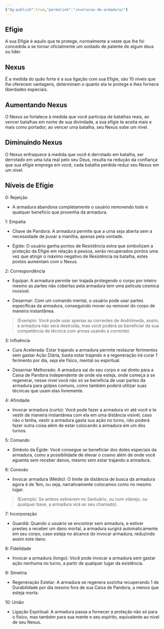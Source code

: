 ```yaml
---
{"dg-publish":true,"permalink":"/evolucao-de-armadura/"}
---
```


## Efígie

A sua Efígie é aquilo que te protege, normalmente a veste que lhe foi concedida a se tornar oficialmente um soldado de patente de algum deus ou líder.

## Nexus

É a medida do quão forte é a sua ligação com sua Efígie, são 10 níveis que lhe oferecem vantagens, determinam o quanto ela te protege e lhes fornece liberdades especiais.

## Aumentando Nexus

O Nexus se fortalece à medida que você participa de batalhas reais, ao vencer batalhas em nome de sua divindade, a sua efígie te aceita mais e mais como portador, ao vencer uma batalha, seu Nexus sobe um nível.

## Diminuindo Nexus

O Nexus enfraquece à medida que você é derrotado em batalha, ser derrotado em uma luta real pelo seu Deus, resulta na redução da confiança que sua efígie emprega em você, cada batalha perdida reduz seu Nexus em um nível.

## Níveis de Efígie

0: Rejeição

* A armadura abandona completamente o usuário removendo todo e qualquer benefício que provenha da armadura.


1: Empatia

* Chave de Pandora: A armadura permite que a urna seja aberta sem a necessidade de puxar a manilha, apenas pela vontade.

* Égide: O usuário ganha pontos de Resistência extra que simbolizam a proteção da Efígie em relação à pessoa, serão recuperados pontos uma vez que atingir o máximo negativo de Resistência na batalha, estes pontos aumentam com o Nexus.


2: Correspondência

* Equipar: A armadura permite ser trajada protegendo o corpo por inteiro mesmo as partes não cobertas pela armadura tem uma película cósmica invisível.

* Desarmar: Com um comando mental, o usuário pode usar partes específicas da armadura, conseguindo mover ou remover do corpo de maneira instantânea.
> (Exemplo: Você pode usar apenas as correntes de Andrômeda, assim, a armadura não será destruída, mas você poderá se beneficiar da sua competência de técnica com armas usando a corrente).


3: Influência

* Cura Acelerada: Estar trajando a armadura permite restaurar ferimentos sem gastar Ação Diária, basta estar trajando e a regeneração irá curar 1 ferimento por dia, seja ele físico, mental ou espiritual.

* Desarmar Melhorado: A armadura sai do seu corpo e vai direto para a Caixa de Pandora independente de onde ela esteja, onde começa a se regenerar, nesse nível você não só se beneficia de usar partes da armadura para golpes comuns, como também poderá utilizar suas técnicas que usam elas livremente.


4: Afinidade

* Invocar armadura (curto): Você pode fazer a armadura vir até você e te vestir de maneira instantânea com ela em uma distância visível, caso não o tenha, vestir a armadura gasta sua ação no turno, não poderá fazer outra coisa além de estar colocando a armadura em um dos turnos.


5: Comando

* Símbolo da Égide: Você consegue se beneficiar dos dotes especiais da armadura, como a possibilidade de elevar o cosmo além de onde você aguenta sem receber danos, mesmo sem estar trajando a armadura.    


6: Conexão

* Invocar armadura (Médio): O limite de distância de busca da armadura agora é de 1km, ou seja, narrativamente colocamos como no mesmo lugar. 
> (Exemplo: Se ambos estiverem no Santuário, ou num vilarejo, ou qualquer base, a armadura virá ao seu chamado).


7: Incorporação

* Guardiã: Quando o usuário se encontrar sem armadura, e estiver prestes a receber um dano mortal, a armadura surgirá automaticamente em seu corpo, caso esteja no alcance do invocar armadura, reduzindo assim este dano.


8: Fidelidade

* Invocar a armadura (longo): Você pode invocar a armadura sem gastar ação nenhuma no turno, a partir de qualquer lugar da existência.


9: Simetria

* Regeneração Estelar: A armadura se regenera sozinha recuperando 1 de Durabilidade por dia mesmo fora de sua Caixa de Pandora, a menos que esteja morta.

10: União

* Ligação Espiritual: A armadura passa a fornecer a proteção não só para o físico, mas também para sua mente e seu espírito, equivalente ao nível de seu Nexus.